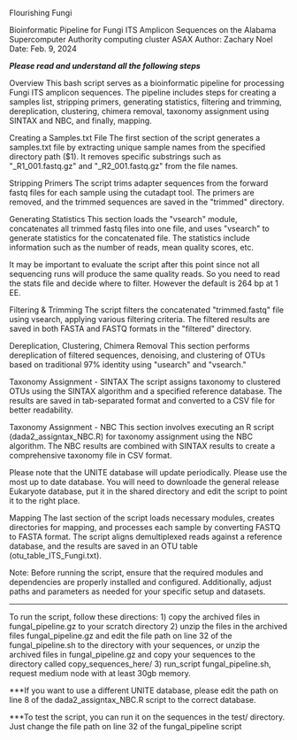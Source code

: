 Flourishing Fungi

Bioinformatic Pipeline for Fungi ITS Amplicon Sequences on the Alabama Supercomputer Authority computing cluster ASAX
Author: Zachary Noel
Date: Feb. 9, 2024

*******Please read and understand all the following steps*******


Overview
This bash script serves as a bioinformatic pipeline for processing Fungi ITS amplicon 
sequences. The pipeline includes steps for creating a samples list, stripping primers, 
generating statistics, filtering and trimming, dereplication, clustering, chimera removal, 
taxonomy assignment using SINTAX and NBC, and finally, mapping.

Creating a Samples.txt File
The first section of the script generates a samples.txt file by extracting unique sample 
names from the specified directory path ($1). It removes specific substrings such as 
"_R1_001.fastq.gz" and "_R2_001.fastq.gz" from the file names.

Stripping Primers
The script trims adapter sequences from the forward fastq files for each sample using the 
cutadapt tool. The primers are removed, and the trimmed sequences are saved in the 
"trimmed" directory.

Generating Statistics
This section loads the "vsearch" module, concatenates all trimmed fastq files into one 
file, and uses "vsearch" to generate statistics for the concatenated file. The statistics 
include information such as the number of reads, mean quality scores, etc.

It may be important to evaluate the script after this point since not all sequencing 
runs will produce the same quality reads. So you need to read the stats file and decide 
where to filter. However the default is 264 bp at 1 EE. 

Filtering & Trimming
The script filters the concatenated "trimmed.fastq" file using vsearch, applying various 
filtering criteria. The filtered results are saved in both FASTA and FASTQ formats in the 
"filtered" directory.

Dereplication, Clustering, Chimera Removal
This section performs dereplication of filtered sequences, denoising, and clustering of 
OTUs based on traditional 97% identity using "usearch" and "vsearch."

Taxonomy Assignment - SINTAX
The script assigns taxonomy to clustered OTUs using the SINTAX algorithm and a specified 
reference database. The results are saved in tab-separated format and converted to a CSV 
file for better readability.

Taxonomy Assignment - NBC
This section involves executing an R script (dada2_assigntax_NBC.R) for taxonomy 
assignment using the NBC algorithm. The NBC results are combined with SINTAX results to 
create a comprehensive taxonomy file in CSV format.

Please note that the UNITE database will update periodically. Please use the most up to
date database. You will need to downloade the general release Eukaryote database, put it
in the shared directory and edit the script to point it to the right place. 

Mapping
The last section of the script loads necessary modules, creates directories for mapping, 
and processes each sample by converting FASTQ to FASTA format. The script aligns 
demultiplexed reads against a reference database, and the results are saved in an OTU 
table (otu_table_ITS_Fungi.txt).

Note: Before running the script, ensure that the required modules and dependencies are 
properly installed and configured. Additionally, adjust paths and parameters as needed 
for your specific setup and datasets.

******************************************************************************************

To run the script, follow these directions: 
		1) copy the archived files in fungal_pipeline.gz to your scratch directory
		2) unzip the files in the archived files fungal_pipeline.gz and edit the file 
		   path on line 32 of the fungal_pipeline.sh to the directory with 
		   your sequences, or unzip the archived files in fungal_pipeline.gz and copy your 
		   sequences to the directory called copy_sequences_here/
		3) run_script fungal_pipeline.sh, request medium node with at least 30gb memory.

***If you want to use a different UNITE database, please edit the path on line 8 of the 
dada2_assigntax_NBC.R script to the correct database. 

***To test the script, you can run it on the sequences in the test/ directory. Just 
change the file path on line 32 of the fungal_pipeline script
